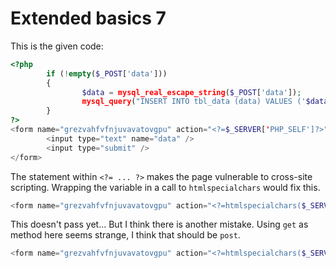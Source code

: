 # Extended basics 7

This is the given code:

```php
<?php
        if (!empty($_POST['data']))
        {
                $data = mysql_real_escape_string($_POST['data']);
                mysql_query("INSERT INTO tbl_data (data) VALUES ('$data')");
        }
?>
<form name="grezvahfvfnjuvavatovgpu" action="<?=$_SERVER['PHP_SELF']?>" method="get">
        <input type="text" name="data" />
        <input type="submit" />
</form>
```

The statement within `<?= ... ?>` makes the page vulnerable to cross-site scripting. Wrapping the variable in a call to `htmlspecialchars` would fix this.

```php
<form name="grezvahfvfnjuvavatovgpu" action="<?=htmlspecialchars($_SERVER['PHP_SELF'])?>" method="get">
```

This doesn't pass yet... But I think there is another mistake. Using `get` as method here seems strange, I think that should be `post`.

```php
<form name="grezvahfvfnjuvavatovgpu" action="<?=htmlspecialchars($_SERVER['PHP_SELF'])?>" method="post">
```